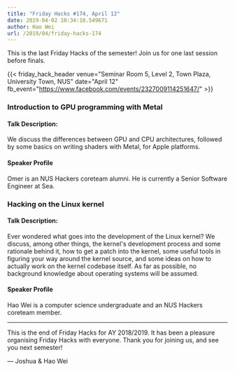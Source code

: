 ```yaml
---
title: "Friday Hacks #174, April 12"
date: 2019-04-02 10:34:18.549671
author: Hao Wei
url: /2019/04/friday-hacks-174
---
```


This is the last Friday Hacks of the semester! Join us for one last session before finals.

{{< friday_hack_header
    venue="Seminar Room 5, Level 2, Town Plaza, University Town, NUS"
    date="April 12"
    fb_event="https://www.facebook.com/events/2327009114251647/" >}}

### Introduction to GPU programming with Metal

#### Talk Description:

We discuss the differences between GPU and CPU architectures, followed by some basics on writing shaders with Metal, for Apple platforms.

#### Speaker Profile

Omer is an NUS Hackers coreteam alumni. He is currently a Senior Software Engineer at Sea.


### Hacking on the Linux kernel

#### Talk Description:

Ever wondered what goes into the development of the Linux kernel? We discuss, among other things, the kernel's development process and some rationale behind it, how to get a patch into the kernel, some useful tools in figuring your way around the kernel source, and some ideas on how to actually work on the kernel codebase itself. As far as possible, no background knowledge about operating systems will be assumed.

#### Speaker Profile

Hao Wei is a computer science undergraduate and an NUS Hackers coreteam member.

---

This is the end of Friday Hacks for AY 2018&#47;2019. It has been a pleasure organising Friday Hacks with everyone. Thank you for joining us, and see you next semester!

&mdash; Joshua & Hao Wei
